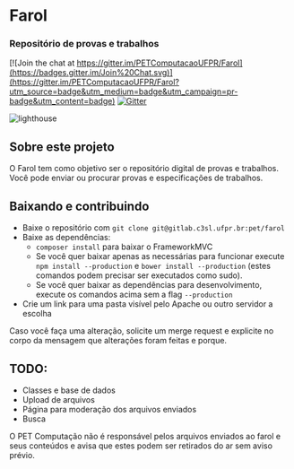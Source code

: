 # Farol
### Repositório de provas e trabalhos

[![Join the chat at https://gitter.im/PETComputacaoUFPR/Farol](https://badges.gitter.im/Join%20Chat.svg)](https://gitter.im/PETComputacaoUFPR/Farol?utm_source=badge&utm_medium=badge&utm_campaign=pr-badge&utm_content=badge)
[![Gitter](https://badges.gitter.im/VytorCalixto/pet-farol.svg)](https://gitter.im/VytorCalixto/pet-farol)


![lighthouse](https://d13yacurqjgara.cloudfront.net/users/195056/screenshots/873094/lighthouse.jpg)

## Sobre este projeto
O Farol tem como objetivo ser o repositório digital de provas e trabalhos. Você pode enviar ou procurar provas e especificações de trabalhos.

## Baixando e contribuindo
* Baixe o repositório com `git clone git@gitlab.c3sl.ufpr.br:pet/farol`
* Baixe as dependências:
    * `composer install` para baixar o FrameworkMVC
    * Se você quer baixar apenas as necessárias para funcionar execute `npm install --production` e `bower install --production` (estes comandos podem precisar ser executados como sudo).
    * Se você quer baixar as dependências para desenvolvimento, execute os comandos acima sem a flag `--production`
* Crie um link para uma pasta visível pelo Apache ou outro servidor a escolha

Caso você faça uma alteração, solicite um merge request e explicite no corpo da mensagem que alterações foram feitas e porque.

## TODO:
* Classes e base de dados
* Upload de arquivos
* Página para moderação dos arquivos enviados
* Busca

O PET Computação não é responsável pelos arquivos enviados ao farol e seus conteúdos e avisa que estes podem ser retirados do ar sem aviso prévio.